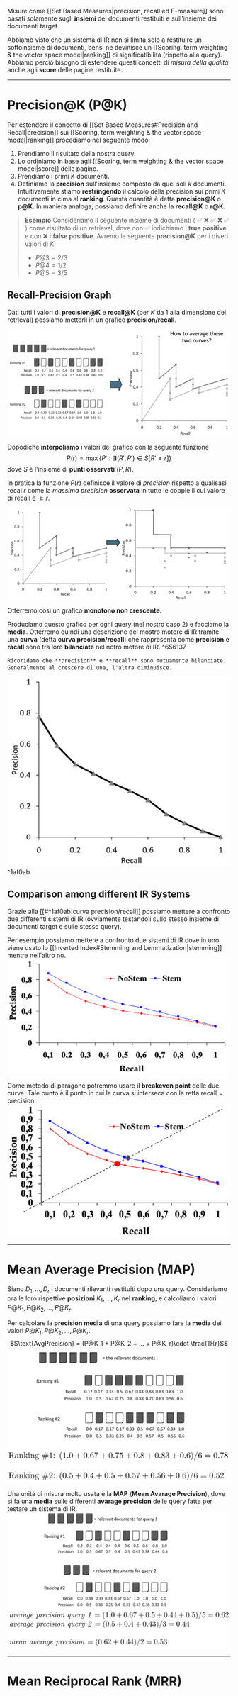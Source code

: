 Misure come [[Set Based Measures|precision, recall ed F-measure]] sono basati solamente sugli **insiemi** dei documenti restituiti e sull'insieme dei documenti target.

Abbiamo visto che un sistema di IR non si limita solo a restituire un sottoinsieme di documenti, bensì ne devinisce un [[Scoring, term weighting & the vector space model|ranking]] di significatibilità (rispetto alla query).
Abbiamo perciò bisogno di estendere questi concetti di *misura della qualità* anche agli **score** delle pagine restituite.

----------
# Precision@K (P@K)
Per estendere il concetto di [[Set Based Measures#Precision and Recall|precision]] sui [[Scoring, term weighting & the vector space model|ranking]] procediamo nel seguente modo:
1. Prendiamo il risultato della nostra query.
2. Lo ordiniamo in base agli [[Scoring, term weighting & the vector space model|score]] delle pagine.
3. Prendiamo i primi $K$ documenti.
4. Definiamo la **precision** sull'insieme composto da quei soli $k$ documenti.
Intuitivamente stiamo **restringendo** il calcolo della precision sui primi $K$ documenti in cima al **ranking**.
Questa quantità è detta **precision@K** o **p@K**.
In maniera analoga, possiamo definire anche la **recall@K** o **r@K**.

> **Esempio**
> Consideriamo il seguente insieme di documenti $\langle$ ✅ ❌ ✅ ❌ ✅ $\rangle$ come risultato di un retrieval, dove con ✅ indichiamo i **true positive** e con ❌ i **false positive**.
> Avremo le seguente **precision@K** per i diveri valori di $K$:
> - $P@3 = 2/3$
> - $P@4 = 1/2$  
> - $P@5 = 3/5$

## Recall-Precision Graph
Dati tutti i valori di **precision@K** e **recall@K** (per $K$ da 1 alla dimensione del retrieval) possiamo metterli in un grafico **precision/recall**.

![](./img/IR_precision_recall_graph_1.png)

Dopodiché **interpoliamo** i valori del grafico con la seguente funzione
$$P(r) = \max{\lbrace P': \exists (R', P') \in S \left[ R' \geq r \right] \rbrace}$$
dove $S$ è l'insieme di **punti osservati** $(P,R)$.

In pratica la funzione $P(r)$ definisce il valore di *precision* rispetto a qualisasi recal $r$ come la *massima precision* **osservata** in tutte le coppie il cui valore di recall è $\geq r$.

![](./img/IR_precision_recall_graph_2.png)

Otterremo così un grafico **monotono non crescente**.

Produciamo questo grafico per ogni query (nel nostro caso 2) e facciamo la **media**.
Otterremo quindi una descrizione del mostro motore di IR tramite una **curva** (detta **curva precision/recall**) che rappresenta come **precision** e **racall** sono tra loro **bilanciate** nel notro motore di IR. ^656137

```ad-info
Ricoridamo che **precision** e **recall** sono mutuamente bilanciate.
Generalmente al crescere di una, l'altra diminuisce.
```


![](./img/IR_precision_recall_graph_3.png) ^1af0ab

## Comparison among different IR Systems
Grazie alla [[#^1af0ab|curva precision/recall]] possiamo mettere a confronto due differenti sistemi di IR (ovviamente testandoli sullo stesso insieme di documenti target e sulle stesse query).

Per esempio possiamo mettere a confronto due sistemi di IR dove in uno viene usato lo [[Inverted Index#Stemming and Lemmatization|stemming]] mentre nell'altro no.
![](./img/IR_precision_recall_graph_4.png)


Come metodo di paragone potremmo usare il **breakeven point** delle due curve.
Tale punto è il punto in cui la curva si interseca con la retta $\text{recall} = \text{precision}$.
![](./img/IR_precision_recall_graph_5.png)


------
# Mean Average Precision (MAP)
Siano $D_1, ..., D_r$ i documenti rilevanti restituiti dopo una query.
Consideriamo ora le loro rispettive **posizioni** $K_1, ..., K_r$ nel **ranking**, e calcoliamo i valori $P@K_1, P@K_2, ..., P@K_r$.

Per calcolare la **precision media** di una query possiamo fare la **media** dei valori $P@K_1, P@K_2, ..., P@K_r$.
$$\text{AvgPrecision} = (P@K_1 + P@K_2 + ... + P@K_r)\cdot \frac{1}{r}$$
![](./img/IR_mean_avarage_precision_1.png)

Una unità di misura molto usata è la **MAP** (**Mean Avarage Precision**), dove si fa una **media** sulle differenti **avarage precision** delle query fatte per testare un sistema di IR.
![](./img/IR_mean_avarage_precision_2.png)


-------
# Mean Reciprocal Rank (MRR)


